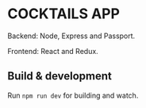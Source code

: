 # COCKTAILS APP

Backend: Node, Express and Passport.

Frontend: React and Redux.

## Build & development

Run `npm run dev` for building and watch.
